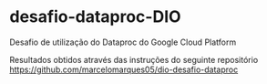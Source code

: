 # desafio-dataproc-DIO
Desafio de utilização do Dataproc do Google Cloud Platform 

Resultados obtidos através das instruções do seguinte repositório
https://github.com/marcelomarques05/dio-desafio-dataproc
